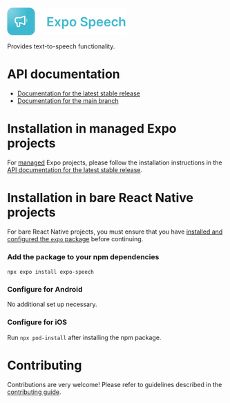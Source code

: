 <p>
  <a href="https://docs.expo.dev/versions/latest/sdk/speech/">
    <img
      src="../../.github/resources/expo-speech.svg"
      alt="expo-speech"
      height="64" />
  </a>
</p>

Provides text-to-speech functionality.

# API documentation

- [Documentation for the latest stable release](https://docs.expo.dev/versions/latest/sdk/speech/)
- [Documentation for the main branch](https://docs.expo.dev/versions/unversioned/sdk/speech/)

# Installation in managed Expo projects

For [managed](https://docs.expo.dev/archive/managed-vs-bare/) Expo projects, please follow the installation instructions in the [API documentation for the latest stable release](https://docs.expo.dev/versions/latest/sdk/speech/).

# Installation in bare React Native projects

For bare React Native projects, you must ensure that you have [installed and configured the `expo` package](https://docs.expo.dev/bare/installing-expo-modules/) before continuing.

### Add the package to your npm dependencies

```
npx expo install expo-speech
```

### Configure for Android

No additional set up necessary.

### Configure for iOS

Run `npx pod-install` after installing the npm package.

# Contributing

Contributions are very welcome! Please refer to guidelines described in the [contributing guide](https://github.com/expo/expo#contributing).
